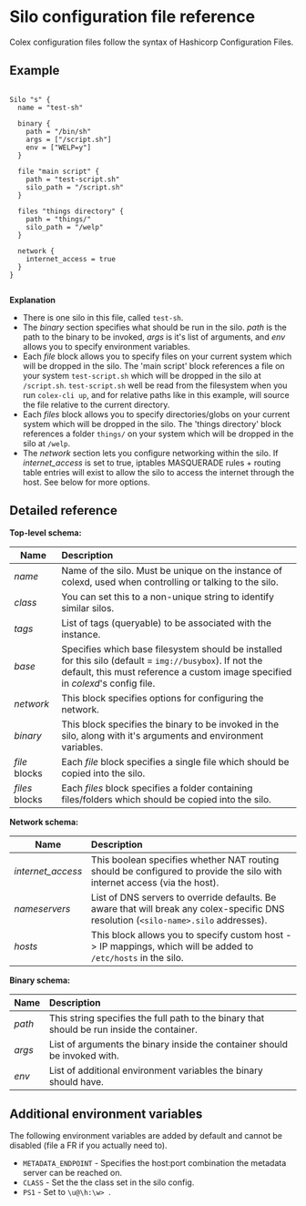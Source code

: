 # Silo configuration file reference

Colex configuration files follow the syntax of Hashicorp Configuration Files.

## Example

```hcl

Silo "s" {
  name = "test-sh"

  binary {
    path = "/bin/sh"
    args = ["/script.sh"]
    env = ["WELP=y"]
  }

  file "main script" {
    path = "test-script.sh"
    silo_path = "/script.sh"
  }

  files "things directory" {
    path = "things/"
    silo_path = "/welp"
  }

  network {
    internet_access = true
  }
}


```

**Explanation**

* There is one silo in this file, called `test-sh`.
* The *binary* section specifies what should be run in the silo. *path* is the path to the binary to be invoked, *args* is it's list of arguments, and *env* allows you to specify environment variables.
* Each *file* block allows you to specify files on your current system which will be dropped in the silo. The 'main script' block references a file on your system `test-script.sh` which will be dropped in the silo at `/script.sh`. `test-script.sh` well be read from the filesystem when you run `colex-cli up`, and for relative paths like in this example, will source the file relative to the current directory.
* Each *files* block allows you to specify directories/globs on your current system which will be dropped in the silo. The 'things directory' block references a folder `things/` on your system which will be dropped in the silo at `/welp`.
* The *network* section lets you configure networking within the silo. If *internet_access* is set to true, iptables MASQUERADE rules + routing table entries will exist to allow the silo to access the internet through the host. See below for more options.


## Detailed reference

**Top-level schema:**

| Name                      | Description                                                                                                                  |
| -------------------       |:-----------------------------------------------------------------------------------------------------------------------------|
| *name*                    | Name of the silo. Must be unique on the instance of colexd, used when controlling or talking to the silo.                    |
| *class*                   | You can set this to a non-unique string to identify similar silos.                                                           |
| *tags*                    | List of tags (queryable) to be associated with the instance.                                                                 |
| *base*                    | Specifies which base filesystem should be installed for this silo (default = `img://busybox`). If not the default, this must reference a custom image specified in *colexd*'s config file. |
| *network*                 | This block specifies options for configuring the network.                                                                    |
| *binary*                  | This block specifies the binary to be invoked in the silo, along with it's arguments and environment variables.              |
| *file* blocks             | Each *file* block specifies a single file which should be copied into the silo.                                              |
| *files* blocks            | Each *files* block specifies a folder containing files/folders which should be copied into the silo.                         |


**Network schema:**

| Name                      | Description                                                                                                                          |
| -------------------       |:-------------------------------------------------------------------------------------------------------------------------------------|
| *internet_access*         | This boolean specifies whether NAT routing should be configured to provide the silo with internet access (via the host).             |
| *nameservers*             | List of DNS servers to override defaults. Be aware that will break any colex-specific DNS resolution (`<silo-name>.silo` addresses). |
| *hosts*                   | This block allows you to specify custom host -> IP mappings, which will be added to `/etc/hosts` in the silo.                        |


**Binary schema:**

| Name                      | Description                                                                                                                          |
| -------------------       |:-------------------------------------------------------------------------------------------------------------------------------------|
| *path*                    | This string specifies the full path to the binary that should be run inside the container.                                           |
| *args*                    | List of arguments the binary inside the container should be invoked with.                                                            |
| *env*                     | List of additional environment variables the binary should have.                                                                     |

## Additional environment variables

The following environment variables are added by default and cannot be disabled (file a FR if you actually need to).

 * `METADATA_ENDPOINT` - Specifies the host:port combination the metadata server can be reached on.
 * `CLASS` - Set the the class set in the silo config.
 * `PS1` - Set to `\u@\h:\w> `.
